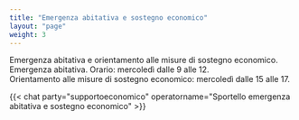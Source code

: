 ```yaml
---
title: "Emergenza abitativa e sostegno economico"
layout: "page"
weight: 3
---
```


Emergenza abitativa e orientamento alle misure di sostegno economico.  
Emergenza abitativa. Orario: mercoledì dalle 9 alle 12.  
Orientamento alle misure di sostegno economico: mercoledì dalle 15 alle 17.

{{< chat party="supportoeconomico" operatorname="Sportello emergenza abitativa e sostegno economico" >}}
